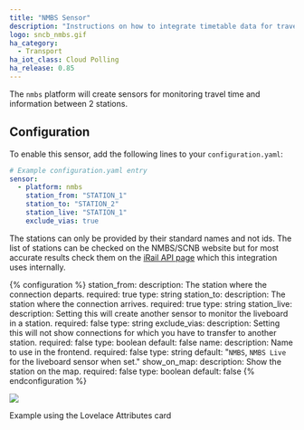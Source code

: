 ```yaml
---
title: "NMBS Sensor"
description: "Instructions on how to integrate timetable data for traveling on the NMBS Belgian Railway within Home Assistant."
logo: sncb_nmbs.gif
ha_category:
  - Transport
ha_iot_class: Cloud Polling
ha_release: 0.85
---
```


The `nmbs` platform will create sensors for monitoring travel time and information between 2 stations.

## Configuration

To enable this sensor, add the following lines to your `configuration.yaml`:

```yaml
# Example configuration.yaml entry
sensor:
  - platform: nmbs
    station_from: "STATION_1"
    station_to: "STATION_2"
    station_live: "STATION_1"
    exclude_vias: true
```

The stations can only be provided by their standard names and not ids. The list of stations can be checked on the NMBS/SCNB website but for most accurate results check them on the [iRail API page](https://api.irail.be/stations/) which this integration uses internally.

{% configuration %}
station_from:
  description: The station where the connection departs.
  required: true
  type: string
station_to:
  description: The station where the connection arrives.
  required: true
  type: string
station_live:
  description: Setting this will create another sensor to monitor the liveboard in a station.
  required: false
  type: string
exclude_vias:
  description: Setting this will not show connections for which you have to transfer to another station.
  required: false
  type: boolean
  default: false
name:
  description: Name to use in the frontend.
  required: false
  type: string
  default: "`NMBS`, `NMBS Live` for the liveboard sensor when set."
show_on_map:
  description: Show the station on the map.
  required: false
  type: boolean
  default: false
{% endconfiguration %}

<p class='img'>
  <img src='{{site_root}}/images/screenshots/nmbs-card-example.png' />
  <p>Example using the Lovelace Attributes card</p>
</p>

